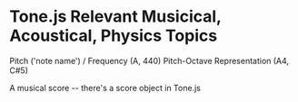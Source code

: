 # Tone.js Relevant Musicical, Acoustical, Physics Topics


Pitch ('note name') / Frequency (A, 440)
Pitch-Octave Representation (A4, C#5)

A musical score -- there's a score object in Tone.js